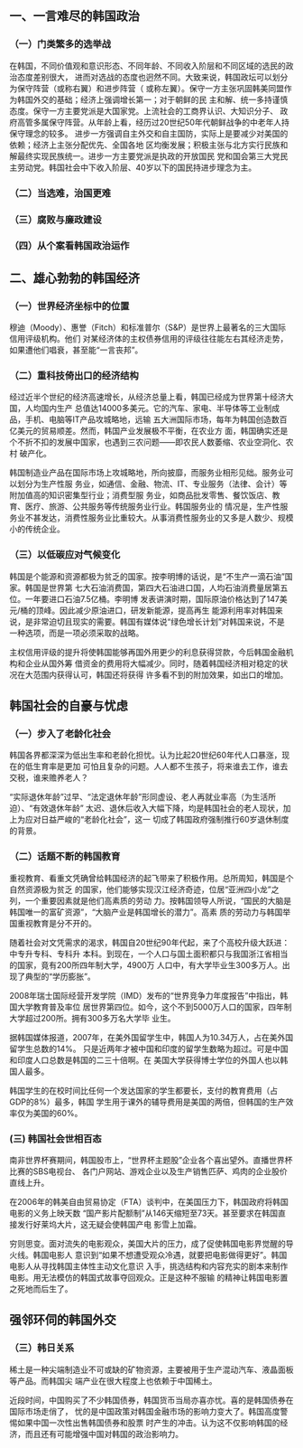 ## 一、一言难尽的韩国政治

### （一）门类繁多的选举战

在韩国，不同价值观和意识形态、不同年龄、不同收入阶层和不同区域的选民的政治态度差别很大，
进而对选战的态度也迥然不同。大致来说，韩国政坛可以划分为保守阵营（或称右翼）和进步阵营（
或称左翼）。保守一方主张巩固韩美同盟作为韩国外交的基础；经济上强调增长第一；对于朝鲜的民
主和解、统一多持谨慎态度。保守一方主要党派是大国家党。上流社会的工商界认识、大知识分子、
政府高管多属保守阵营。从年龄上看，经历过20世纪50年代朝鲜战争的中老年人持保守理念的较多。
进步一方强调自主外交和自主国防，实际上是要减少对美国的依赖；经济上主张分配优先、全国各地
区均衡发展；积极主张与北方实行民族和解最终实现民族统一。进步一方主要党派是执政的开放国民
党和国会第三大党民主劳动党。韩国社会中下收入阶层、40岁以下的国民持进步理念为主。

### （二）当选难，治国更难

### （三）腐败与廉政建设

### （四）从个案看韩国政治运作

## 二、雄心勃勃的韩国经济

### （一）世界经济坐标中的位置

穆迪（Moody）、惠誉（Fitch）和标准普尔（S&P）是世界上最著名的三大国际信用评级机构。他们
对某经济体的主权债券信用的评级往往能左右其经济走势，如果遭他们唱衰，甚至能“一言丧邦”。

### （二）重科技倚出口的经济结构

经过近半个世纪的经济高速增长，从经济总量上看，韩国已经成为世界第十经济大国，人均国内生产
总值达14000多美元。它的汽车、家电、半导体等工业制成品，手机、电脑等IT产品攻城略地，远输
五大洲国际市场，每年为韩国创造数百亿美元的贸易顺差。然而，韩国产业发展极不平衡，在农业方
面，韩国确实还是个不折不扣的发展中国家，也遇到三农问题——即农民人数萎缩、农业空洞化、农村
破产化。

韩国制造业产品在国际市场上攻城略地，所向披靡，而服务业相形见绌。服务业可以划分为生产性服
务业，如通信、金融、物流、IT、专业服务（法律、会计）等附加值高的知识密集型行业；消费型服
务业，如商品批发零售、餐饮饭店、教育、医疗、旅游、公共服务等传统服务业行业。韩国服务业的
情况是，生产性服务业不甚发达，消费性服务业比重较大。从事消费性服务业的又多是人数少、规模
小的传统企业。

### （三）以低碳应对气候变化

韩国是个能源和资源都极为贫乏的国家。按李明博的话说，是“不生产一滴石油”国家。韩国是世界第
七大石油消费国，第四大石油进口国，人均石油消费量居第五位。一年要进口石油7.5亿桶。李明博
发表讲演时期，国际原油价格达到了147美元/桶的顶峰。因此减少原油进口，研发新能源，提高再生
能源利用率对韩国来说，是非常迫切且现实的需要。韩国有媒体说“绿色增长计划”对韩国来说，不是
一种选项，而是一项必须采取的战略。

主权信用评级的提升将使韩国能够再国外用更少的利息获得贷款，今后韩国金融机构和企业从国外筹
借资金的费用将大幅减少。同时，随着韩国经济相对稳定的状况在大范围内获得认可，韩国还将获得
许多看不到的附加效果，如出口的增加。

## 韩国社会的自豪与忧虑

### （一）步入了老龄化社会

韩国各界都深深为低出生率和老龄化担忧。认为比起20世纪60年代人口暴涨，现在的低生育率是更加
可怕且复杂的问题。人人都不生孩子，将来谁去工作，谁去交税，谁来赡养老人？

“实际退休年龄”过早、“法定退休年龄”形同虚设、老人再就业率高（为生活所迫）、“有效退休年龄”
太迟、退休后收入大幅下降，均是韩国社会的老人现状，加上为应对日益严峻的“老龄化社会”，这一
切成了韩国政府强制推行60岁退休制度的背景。

### （二）话题不断的韩国教育

重视教育、看重文凭确曾给韩国经济的起飞带来了积极作用。总所周知，韩国是个自然资源极为贫乏
的国家，他们能够实现汉江经济奇迹，位居“亚洲四小龙”之列，一个重要因素就是他们高素质的劳动
力。按韩国领导人所说，“国民的大脑是韩国唯一的富矿资源”，“大脑产业是韩国增长的潜力”。高素
质的劳动力与韩国举国重视教育是分不开的。

随着社会对文凭需求的渴求，韩国自20世纪90年代起，来了个高校升级大跃进：中专升专科、专科升
本科。到现在，一个人口与国土面积都只与我国浙江省相当的国家，竟有200所四年制大学，4900万
人口中，有大学毕业生300多万人。出现了典型的“学历膨胀”。

2008年瑞士国际经营开发学院（IMD）发布的“世界竞争力年度报告”中指出，韩国大学教育普及率位
居世界第四位。如今，这个不到5000万人口的国家，四年制大学超过200所。拥有300多万名大学毕
业生。

据韩国媒体报道，2007年，在美外国留学生中，韩国人为10.34万人，占在美外国留学生总数的14%。
只是近两年才被中国和印度的留学生数略为超过。可是中国和印度人口总数是韩国的二三十倍啊。在
美国大学获得博士学位的外国人也以韩国人最多。

韩国学生的在校时间比任何一个发达国家的学生都要长，支付的教育费用（占 GDP的8%）最多，韩国
学生用于课外的辅导费用是美国的两倍，但韩国的生产效率仅为美国的60%。

### (三) 韩国社会世相百态

南非世界杯赛期间，韩国股市上，“世界杯主题股”企业各个喜出望外。直播世界杯比赛的SBS电视台、
各门户网站、游戏企业以及生产销售匹萨、鸡肉的企业股价直线上升。

在2006年的韩美自由贸易协定（FTA）谈判中，在美国压力下，韩国政府将韩国电影的义务上映天数
“国产影片配额制”从146天缩短至73天。甚至要求在韩国直接发行好莱坞大片，这无疑会使韩国产电
影雪上加霜。

穷则思变。面对流失的电影观众，美国大片的压力，成了促使韩国电影界觉醒的导火线。韩国电影人
意识到“如果不想遭受观众冷遇，就要把电影做得更好”。韩国电影人从寻找韩国主体性主动文化意识
入手，挑选结构和内容充实的剧本来制作电影。用无法模仿的韩国式故事夺回观众。正是这种不服输
的精神让韩国电影置之死地而后生了。

## 强邻环伺的韩国外交

### （三）韩日关系

稀土是一种尖端制造业不可或缺的矿物资源，主要被用于生产混动汽车、液晶面板等产品。而韩国尖
端产业在很大程度上也依赖于中国稀土。

近段时间，中国购买了不少韩国债券，韩国货币当局亦喜亦忧。喜的是韩国债券在国际市场走俏了，
忧的是中国政策对韩国金融市场的影响力变大了。韩国高度警惕如果中国一次性出售韩国债券和股票
时产生的冲击。认为这不仅影响韩国的经济，而且还有可能增强中国对韩国的政治影响力。
